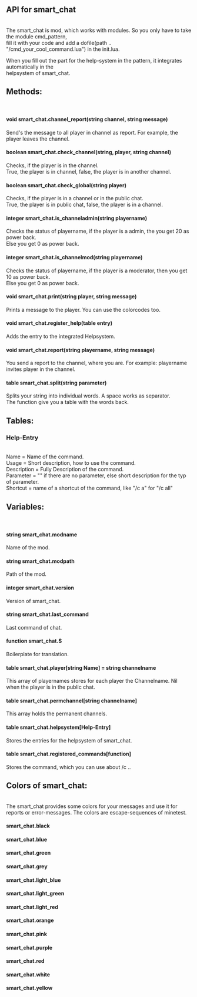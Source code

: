 ## API for smart_chat
<br>
The smart_chat is mod, which works with modules. So you only have to take the module cmd_pattern,<br>
fill it with your code and add a dofile(path .. "/cmd_your_cool_command.lua") in the init.lua.<br>

When you fill out the part for the help-system in the pattern, it integrates automatically in the<br> helpsystem of smart_chat.<br>

## Methods:
<br>

#### void smart_chat.channel_report(string channel, string message)
Send's the message to all player in channel as report. For example, the player leaves the channel.
<br>

#### boolean smart_chat.check_channel(string, player, string channel)
Checks, if the player is in the channel.<br>
True, the player is in channel, false, the player is in another channel.
<br>

#### boolean smart_chat.check_global(string player)
Checks, if the player is in a channel or in the public chat.<br>
True, the player is in public chat, false, the player is in a channel.
<br>

#### integer smart_chat.is_channeladmin(string playername)
Checks the status of playername, if the player is a admin, the you get 20 as power back.<br>
Else you get 0 as power back.
<br>

#### integer smart_chat.is_channelmod(string playername)
Checks the status of playername, if the player is a moderator, then you get 10 as power back.<br>
Else you get 0 as power back.
<br>

#### void smart_chat.print(string player, string message)
Prints a message to the player. You can use the colorcodes too.
<br>

#### void smart_chat.register_help(table entry)
Adds the entry to the integrated Helpsystem.
<br>

#### void smart_chat.report(string playername, string message)
You send a report to the channel, where you are. For example: playername invites player in the channel.
<br>

#### table smart_chat.split(string parameter)
Splits your string into individual words. A space works as separator.<br>
The function give you a table with the words back.
<br>


## Tables:

### Help-Entry
<br>
        Name        = Name of the command.<br>
        Usage       = Short description, how to use the command.<br>
        Description = Fully Description of the command.<br>
        Parameter   = "" if there are no parameter, else short description for the typ of parameter.<br>
        Shortcut    = name of a shortcut of the command, like "/c a" for "/c all"
<br>

## Variables:
<br>

#### string smart_chat.modname
Name of the mod.
<br>

#### string smart_chat.modpath
Path of the mod.
<br>

#### integer smart_chat.version
Version of smart_chat.
<br>

#### string smart_chat.last_command
Last command of chat.
<br>

#### function smart_chat.S
Boilerplate for translation.
<br>

#### table smart_chat.player[string Name] = string channelname
This array of playernames stores for each player the Channelname. Nil when the player is in the public chat.
<br>

#### table smart_chat.permchannel[string channelname]
This array holds the permanent channels.
<br>

#### table smart_chat.helpsystem[Help-Entry]
Stores the entries for the helpsystem of smart_chat.
<br>

#### table smart_chat.registered_commands[function]
Stores the command, which you can use about /c ..
<br>

## Colors of smart_chat:
<br>
The smart_chat provides some colors for your messages and use it for reports or error-messages.
The colors are escape-sequences of minetest.
<br>

#### smart_chat.black
#### smart_chat.blue
#### smart_chat.green
#### smart_chat.grey
#### smart_chat.light_blue
#### smart_chat.light_green
#### smart_chat.light_red
#### smart_chat.orange
#### smart_chat.pink
#### smart_chat.purple
#### smart_chat.red
#### smart_chat.white
#### smart_chat.yellow
<br>

